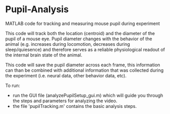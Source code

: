 # Pupil-Analysis
MATLAB code for tracking and measuring mouse pupil during experiment

This code will track both the location (centroid) and the diameter of the pupil of a mouse eye. Pupil diameter changes with the behavior of the animal (e.g. increases during locomotion, decreases during sleep/quiesence) and therefore serves as a reliable physiological readout of the internal brain state of the animal.

This code will save the pupil diameter across each frame, this information can than be combined with additional information that was collected during the experiment (i.e. neural data, other behavior data, etc).

To run:

- run the GUI file (analyzePupilSetup_gui.m) which will guide you through the steps and parameters for analyzing the video. 
- the file 'pupilTracking.m' contains the basic analysis steps.

